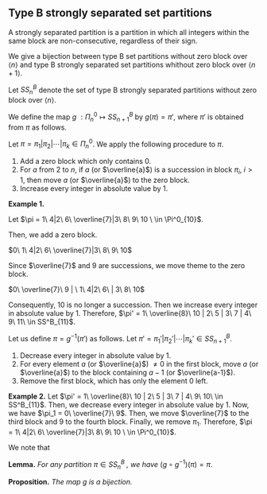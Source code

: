 ## Type B strongly separated set partitions
A strongly separated partition is a partition in which all integers within the same block are non-consecutive, regardless of their sign.

We give a bijection between type B set partitions without zero block over $\langle n \rangle$ and type B strongly separated set partitions whithout zero block over $\langle n+1 \rangle$.

Let $SS^B_n$ denote the set of type B strongly separated partitions without zero block over $\langle n \rangle$.

We define the map $g\ : \Pi^0_n \mapsto SS^B_{n+1}$ by $g(\pi) = \pi'$, where $\pi'$ is obtained from $\pi$ as follows.

Let $\pi = \pi_1 | \pi_2 | \cdots | \pi_k \in \Pi^0_n$. We apply the following procedure to $\pi$.

1. Add a zero block which only contains $0$.
2. For $a$ from $2$ to $n$, if $a$ (or $\overline{a}$) is a succession in block $\pi_i$, $i>1$, then move $a$ (or $\overline{a}$) to the zero block.
3. Increase every integer in absolute value by $1$.

**Example 1.** 

Let $\pi = 1\ 4|2\ 6\ \overline{7}|3\ 8\ 9\ 10 \ \in \Pi^0_{10}$. 

Then, we add a zero block. 

$0\ 1\ 4|2\ 6\ \overline{7}|3\ 8\ 9\ 10$

Since $\overline{7}$ and $9$ are successions, we move theme to the zero block.

$0\ \overline{7}\ 9 | \ 1\ 4|2\ 6\ | 3\ 8\ 10$

Consequently, $10$ is no longer a succession. Then we increase every integer in absolute value by 1. Therefore, $\pi' = 1\ \overline{8}\ 10 | 2\ 5 | 3\ 7 | 4\ 9\ 11\ \in SS^B_{11}$.

Let us define $\pi = g^{-1}(\pi')$ as follows. Let $\pi' = \pi_1' | \pi_2' | \cdots | \pi_k' \in SS^B_{n+1}$.

1. Decrease every integer in absolute value by 1.
2. For every element $a$ (or $\overline{a}$) $\ne 0$ in the first block, move $a$ (or $\overline{a}$) to the block containing $a-1$ (or $\overline{a-1}$).
3. Remove the first block, which has only the element $0$ left.

**Example 2.** Let $\pi' = 1\ \overline{8}\ 10 | 2\ 5 | 3\ 7 | 4\ 9\ 10\ \in SS^B_{11}$. Then, we decrease every integer in absolute value by 1. Now, we have $\pi_1 = 0\ \overline{7}\ 9$. Then, we move $\overline{7}$ to the third block and $9$ to the fourth block. Finally, we remove $\pi_1$. Therefore, $\pi = 1\ 4|2\ 6\ \overline{7}|3\ 8\ 9\ 10 \ \in \Pi^0_{10}$.

We note that

**Lemma.** *For any partition* $\pi \in SS^B_n$ *, we have* $(g \circ g^{-1})(\pi) = \pi$.

**Proposition.** *The map g is a bijection.*
